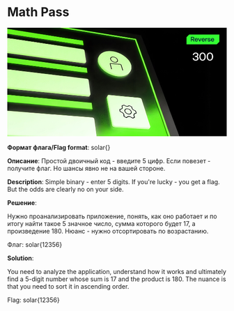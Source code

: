 # Math Pass

![alt text](Reverse.jpg)

**Формат флага/Flag format**: solar{}

**Описание**: 
Простой двоичный код - введите 5 цифр. Если повезет - получите флаг. Но шансы явно не на вашей стороне.

**Description**: 
Simple binary - enter 5 digits. If you're lucky - you get a flag. But the odds are clearly no on your side.

**Решение**:

Нужно проанализировать приложение, понять, как оно работает и по итогу найти такое 5 значное число, сумма которого будет 17, а произведение 180. 
Нюанс - нужно отсортировать по возрастанию.

Флаг: solar{12356}

**Solution**:

You need to analyze the application, understand how it works and ultimately find a 5-digit number whose sum is 17 and the product is 180. 
The nuance is that you need to sort it in ascending order.

Flag: solar{12356}